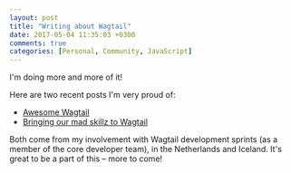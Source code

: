 ```yaml
---
layout: post
title: "Writing about Wagtail"
date: 2017-05-04 11:35:03 +0300
comments: true
categories: [Personal, Community, JavaScript]
---
```


I'm doing more and more of it!

Here are two recent posts I'm very proud of:

- [Awesome Wagtail](https://www.springload.co.nz/blog/awesome-wagtail/)
- [Bringing our mad skillz to Wagtail](https://www.springload.co.nz/blog/bringing-our-mad-skillz-wagtail/)

Both come from my involvement with Wagtail development sprints (as a member of the core developer team), in the Netherlands and Iceland. It's great to be a part of this – more to come!